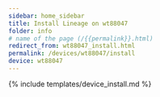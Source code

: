 ```yaml
---
sidebar: home_sidebar
title: Install Lineage on wt88047
folder: info
# name of the page (/{{permalink}}.html)
redirect_from: wt88047_install.html
permalink: /devices/wt88047/install
device: wt88047
---
```

{% include templates/device_install.md %}
